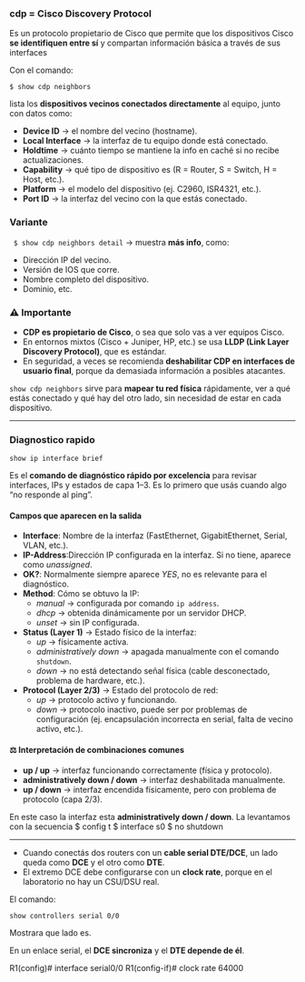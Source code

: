 ### cdp = **Cisco Discovery Protocol**
Es un protocolo propietario de Cisco que permite que los dispositivos Cisco **se identifiquen entre sí** y compartan información básica a través de sus interfaces

Con el comando:
```
$ show cdp neighbors
```
lista los **dispositivos vecinos conectados directamente** al equipo, junto con datos como:

- **Device ID** → el nombre del vecino (hostname).
- **Local Interface** → la interfaz de tu equipo donde está conectado.
- **Holdtime** → cuánto tiempo se mantiene la info en caché si no recibe actualizaciones.
- **Capability** → qué tipo de dispositivo es (R = Router, S = Switch, H = Host, etc.).
- **Platform** → el modelo del dispositivo (ej. C2960, ISR4321, etc.).
- **Port ID** → la interfaz del vecino con la que estás conectado.
### Variante
` $ show cdp neighbors detail` → muestra **más info**, como:

- Dirección IP del vecino.
- Versión de IOS que corre.
- Nombre completo del dispositivo.
- Dominio, etc.
### ⚠️ Importante
- **CDP es propietario de Cisco**, o sea que solo vas a ver equipos Cisco.
- En entornos mixtos (Cisco + Juniper, HP, etc.) se usa **LLDP (Link Layer Discovery Protocol)**, que es estándar.
- En seguridad, a veces se recomienda **deshabilitar CDP en interfaces de usuario final**, porque da demasiada información a posibles atacantes. 

`show cdp neighbors` sirve para **mapear tu red física** rápidamente, ver a qué estás conectado y qué hay del otro lado, sin necesidad de estar en cada dispositivo.

--- 
### Diagnostico rapido 
```
show ip interface brief 
```
Es el **comando de diagnóstico rápido por excelencia** para revisar interfaces, IPs y estados de capa 1–3. Es lo primero que usás cuando algo “no responde al ping”.

#### Campos que aparecen en la salida

- **Interface**: Nombre de la interfaz (FastEthernet, GigabitEthernet, Serial, VLAN, etc.).
- **IP-Address**:Dirección IP configurada en la interfaz. Si no tiene, aparece como _unassigned_.
- **OK?**: Normalmente siempre aparece _YES_, no es relevante para el diagnóstico.
- **Method**: Cómo se obtuvo la IP:
    - _manual_ → configurada por comando `ip address`.
    - _dhcp_ → obtenida dinámicamente por un servidor DHCP.
    - _unset_ → sin IP configurada.
- **Status (Layer 1)** → Estado físico de la interfaz:
    - _up_ → físicamente activa.
    - _administratively down_ → apagada manualmente con el comando `shutdown`.
    - _down_ → no está detectando señal física (cable desconectado, problema de hardware, etc.).
- **Protocol (Layer 2/3)** → Estado del protocolo de red:
   - _up_ → protocolo activo y funcionando.
   - _down_ → protocolo inactivo, puede ser por problemas de configuración (ej. encapsulación incorrecta en serial, falta de vecino activo, etc.).

#### ⚖️ Interpretación de combinaciones comunes

- **up / up** → interfaz funcionando correctamente (física y protocolo).
- **administratively down / down** → interfaz deshabilitada manualmente.
- **up / down** → interfaz encendida físicamente, pero con problema de protocolo (capa 2/3).

En este caso la interfaz esta **administratively down / down**.
La levantamos con la secuencia 
$ config t 
$ interface s0
$ no shutdown

--- 
- Cuando conectás dos routers con un **cable serial DTE/DCE**, un lado queda como **DCE** y el otro como **DTE**.
- El extremo DCE debe configurarse con un **clock rate**, porque en el laboratorio no hay un CSU/DSU real.

El comando:
```
show controllers serial 0/0
```
Mostrara que lado es. 

En un enlace serial, el **DCE sincroniza** y el **DTE depende de él**.

R1(config)# interface serial0/0
R1(config-if)# clock rate 64000
